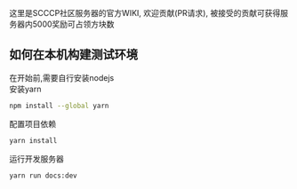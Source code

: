 这里是SCCCP社区服务器的官方WIKI, 欢迎贡献(PR请求), 被接受的贡献可获得服务器内5000奖励可占领方块数

## 如何在本机构建测试环境
在开始前,需要自行安装nodejs  
安装yarn  
```sh
npm install --global yarn  
```
配置项目依赖  
```sh
yarn install  
```
运行开发服务器  
```sh
yarn run docs:dev  
```
